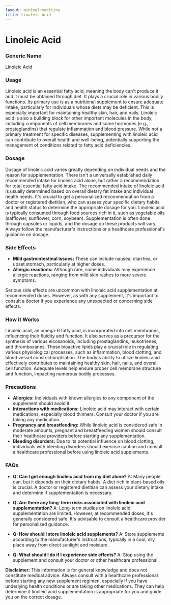 ```yaml
---
layout: minimal-medicine
title: Linoleic Acid
---
```


# Linoleic Acid
### Generic Name
Linoleic Acid

### Usage

Linoleic acid is an essential fatty acid, meaning the body can't produce it and it must be obtained through diet.  It plays a crucial role in various bodily functions.  Its primary use is as a nutritional supplement to ensure adequate intake, particularly for individuals whose diets may be deficient. This is especially important for maintaining healthy skin, hair, and nails.  Linoleic acid is also a building block for other important molecules in the body, including components of cell membranes and some hormones (e.g., prostaglandins) that regulate inflammation and blood pressure.  While not a primary treatment for specific diseases, supplementing with linoleic acid can contribute to overall health and well-being, potentially supporting the management of conditions related to fatty acid deficiencies.

### Dosage

Dosage of linoleic acid varies greatly depending on individual needs and the reason for supplementation. There isn't a universally established daily recommended intake for linoleic acid alone, but rather a recommendation for total essential fatty acid intake.  The recommended intake of linoleic acid is usually determined based on overall dietary fat intake and individual health needs.  It's crucial to get a personalized recommendation from a doctor or registered dietitian, who can assess your specific dietary habits and health status to determine the appropriate dosage for you.  Linoleic acid is typically consumed through food sources rich in it, such as vegetable oils (safflower, sunflower, corn, soybean). Supplementation is often done through capsules or liquids, and the dosage on these products will vary.  Always follow the manufacturer's instructions or a healthcare professional's guidance on dosage.

### Side Effects

* **Mild gastrointestinal issues:**  These can include nausea, diarrhea, or upset stomach, particularly at higher doses.
* **Allergic reactions:**  Although rare, some individuals may experience allergic reactions, ranging from mild skin rashes to more severe symptoms.

Serious side effects are uncommon with linoleic acid supplementation at recommended doses. However, as with any supplement, it's important to consult a doctor if you experience any unexpected or concerning side effects.

### How it Works

Linoleic acid, an omega-6 fatty acid, is incorporated into cell membranes, influencing their fluidity and function.  It also serves as a precursor for the synthesis of various eicosanoids, including prostaglandins, leukotrienes, and thromboxanes. These bioactive lipids play a crucial role in regulating various physiological processes, such as inflammation, blood clotting, and blood vessel constriction/dilation.  The body's ability to utilize linoleic acid effectively contributes to maintaining healthy skin, hair, nails, and overall cell function.  Adequate levels help ensure proper cell membrane structure and function, impacting numerous bodily processes.

### Precautions

* **Allergies:** Individuals with known allergies to any component of the supplement should avoid it.
* **Interactions with medications:** Linoleic acid may interact with certain medications, especially blood thinners. Consult your doctor if you are taking any medication.
* **Pregnancy and breastfeeding:** While linoleic acid is considered safe in moderate amounts, pregnant and breastfeeding women should consult their healthcare providers before starting any supplementation.
* **Bleeding disorders:**  Due to its potential influence on blood clotting, individuals with bleeding disorders should exercise caution and consult a healthcare professional before using linoleic acid supplements.


### FAQs

* **Q: Can I get enough linoleic acid from my diet alone?**  A: Many people can, but it depends on their dietary habits.  A diet rich in plant-based oils is crucial. A doctor or registered dietitian can assess your dietary intake and determine if supplementation is necessary.

* **Q: Are there any long-term risks associated with linoleic acid supplementation?** A: Long-term studies on linoleic acid supplementation are limited. However, at recommended doses, it's generally considered safe. It's advisable to consult a healthcare provider for personalized guidance.

* **Q: How should I store linoleic acid supplements?** A: Store supplements according to the manufacturer's instructions, typically in a cool, dry place away from direct sunlight and moisture.

* **Q: What should I do if I experience side effects?** A: Stop using the supplement and consult your doctor or other healthcare professional.


**Disclaimer:** This information is for general knowledge and does not constitute medical advice. Always consult with a healthcare professional before starting any new supplement regimen, especially if you have underlying health conditions or are taking other medications.  They can help determine if linoleic acid supplementation is appropriate for you and guide you on the correct dosage.
